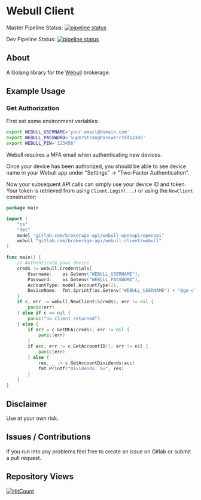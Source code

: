 # Webull Client

Master Pipeline Status: [![pipeline status](https://gitlab.com/brokerage-api/webull-client/badges/master/pipeline.svg)](https://gitlab.com/brokerage-api/webull-client/commits/master)

Dev Pipeline Status: [![pipeline status](https://gitlab.com/brokerage-api/webull-client/badges/dev/pipeline.svg)](https://gitlab.com/brokerage-api/webull-client/commits/dev)

## About

A Golang library for the [Webull](https://www.webull.com/) brokerage.

## Example Usage

### Get Authorization

First set some environment variables:

```bash
export WEBULL_USERNAME='your.email@domain.com'
export WEBULL_PASSWORD='SuperStrongPasswerrrdd12345'
export WEBULL_PIN='123456'
```

Webull requires a MFA email when authenticating new devices.

Once your device has been authorized, you should be able to see device name in your Webull app under "Settings" -> "Two-Factor Authentication".

Now your subsequent API calls can simply use your device ID and token. Your token is retrieved from using `Client.Login(...)`
or using the `NewClient` constructor:

```go
package main

import (
    "os"
    "fmt"
    model "gitlab.com/brokerage-api/webull-openapi/openapi"
    webull "gitlab.com/brokerage-api/webull-client/webull"
)

func main() {
    // Authenticate your device
    creds := webull.Credentials{
        Username:    os.Getenv("WEBULL_USERNAME"),
        Password:    os.Getenv("WEBULL_PASSWORD"),
        AccountType: model.AccountType(2),
        DeviceName:  fmt.Sprintf(os.Getenv("WEBULL_USERNAME") + "@go-client"),
    }
    if c, err := webull.NewClient(&creds); err != nil {
    	panic(err)
    } else if c == nil {
    	panic("no client returned")
    } else {
        if err = c.GetMFA(creds); err != nil {
            panic(err)
        }
        if acc, err := c.GetAccountID(); err != nil {
            panic(err)
        } else {
            res, _ := c.GetAccountDividends(acc)
            fmt.Printf("Dividends: %v", res)	
        }
    }
}

```


## Disclaimer

Use at your own risk.

## Issues / Contributions

If you run into any problems feel free to create an issue on Gitlab or submit a pull request.

## Repository Views

[![HitCount](http://hits.dwyl.com/austin-millan/webull-client.svg)](http://hits.dwyl.com/austin-millan/webull-client)
